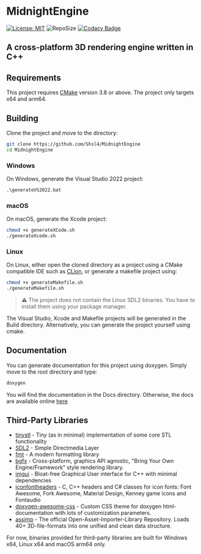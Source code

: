 # MidnightEngine

 [![License: MIT](https://img.shields.io/badge/License-MIT-brightgreen.svg)](https://opensource.org/licenses/MIT)
 ![RepoSize](https://img.shields.io/github/repo-size/Shsl4/MidnightEngine)
 [![Codacy Badge](https://app.codacy.com/project/badge/Grade/5086606e49914fe0acbcdbe71dce5e9d)](https://www.codacy.com/gh/Shsl4/MidnightEngine/dashboard?utm_source=github.com&amp;utm_medium=referral&amp;utm_content=Shsl4/MidnightEngine&amp;utm_campaign=Badge_Grade)
 
## A cross-platform 3D rendering engine written in C++

## Requirements

This project requires [CMake](https://cmake.org/download/) version 3.8 or above. The project only targets x64 and arm64.

## Building

Clone the project and move to the directory:
```sh
git clone https://github.com/Shsl4/MidnightEngine
cd MidnightEngine
```
### Windows
On Windows, generate the Visual Studio 2022 project:
```bat
.\generateVS2022.bat
```
### macOS
On macOS, generate the Xcode project:
```sh
chmod +x generateXCode.sh
./generateXcode.sh
```
### Linux
On Linux, either open the cloned directory as a project using a CMake compatible IDE such as [CLion](https://www.jetbrains.com/clion/), or generate a makefile project using:
```sh
chmod +x generateMakefile.sh
./generateMakefile.sh
```

> ⚠️ The project does not contain the Linux SDL2 binaries. You have to install them using your package manager.

The Visual Studio, Xcode and Makefile projects will be generated in the Build directory.
Alternatively, you can generate the project yourself using cmake.

## Documentation

You can generate documentation for this project using doxygen.
Simply move to the root directory and type:
```sh
doxygen
```
You will find the documentation in the Docs directory. Otherwise, the docs are available online [here](https://shsl4.github.io/MidnightEngine/)

## Third-Party Libraries

-   [tinystl](https://github.com/mendsley/tinystl) - Tiny (as in minimal) implementation of some core STL functionality 
-   [SDL2](https://github.com/libsdl-org/SDL) - Simple Directmedia Layer 
-   [fmt](https://github.com/fmtlib/fmt) - A modern formatting library 
-   [bgfx](https://github.com/bkaradzic/bgfx) - Cross-platform, graphics API agnostic, "Bring Your Own Engine/Framework" style rendering library. 
-   [imgui](https://github.com/ocornut/imgui) - Bloat-free Graphical User interface for C++ with minimal dependencies 
-   [iconfontheaders](https://github.com/juliettef/IconFontCppHeaders) - C, C++ headers and C# classes for icon fonts: Font Awesome, Fork Awesome, Material Design, Kenney game icons and Fontaudio 
-   [doxygen-awesome-css](https://github.com/jothepro/doxygen-awesome-css) - Custom CSS theme for doxygen html-documentation with lots of customization parameters. 
-   [assimp](https://github.com/assimp/assimp) - The official Open-Asset-Importer-Library Repository. Loads 40+ 3D-file-formats into one unified and clean data structure. 

For now, binaries provided for third-party libraries are built for Windows x64, Linux x64 and macOS arm64 only.
